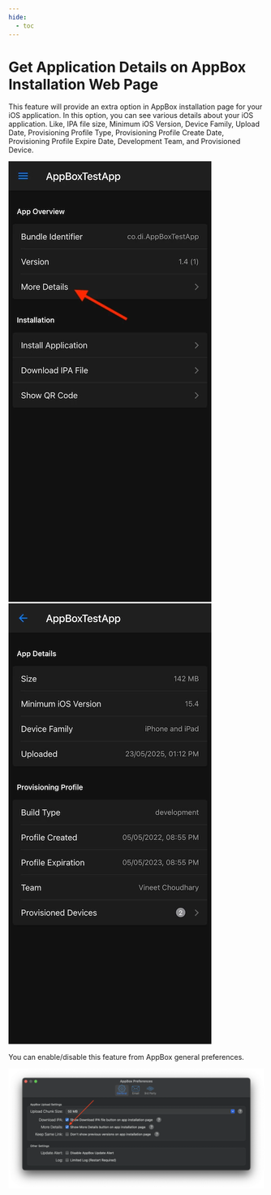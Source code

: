 ```yaml
---
hide:
  - toc
---
```


# Get Application Details on AppBox Installation Web Page
This feature will provide an extra option in AppBox installation page for your iOS application. In this option, you can see various details about your iOS application. Like, IPA file size, Minimum iOS Version, Device Family, Upload Date, Provisioning Profile Type, Provisioning Profile Create Date, Provisioning Profile Expire Date, Development Team, and Provisioned Device.

![](../Images/ABWebMoreDetailsHome.webp)    ![](../Images/ABWebMoreDetails.webp)

You can enable/disable this feature from AppBox general preferences.

![](../Images/ABMoreDetails.webp)